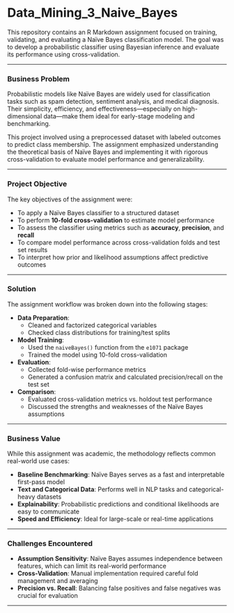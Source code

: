 # Data_Mining_3_Naive_Bayes

This repository contains an R Markdown assignment focused on training, validating, and evaluating a Naïve Bayes classification model. The goal was to develop a probabilistic classifier using Bayesian inference and evaluate its performance using cross-validation.

---

### Business Problem

Probabilistic models like Naïve Bayes are widely used for classification tasks such as spam detection, sentiment analysis, and medical diagnosis. Their simplicity, efficiency, and effectiveness—especially on high-dimensional data—make them ideal for early-stage modeling and benchmarking.

This project involved using a preprocessed dataset with labeled outcomes to predict class membership. The assignment emphasized understanding the theoretical basis of Naïve Bayes and implementing it with rigorous cross-validation to evaluate model performance and generalizability.

---

### Project Objective

The key objectives of the assignment were:

- To apply a Naïve Bayes classifier to a structured dataset
- To perform **10-fold cross-validation** to estimate model performance
- To assess the classifier using metrics such as **accuracy**, **precision**, and **recall**
- To compare model performance across cross-validation folds and test set results
- To interpret how prior and likelihood assumptions affect predictive outcomes

---

### Solution

The assignment workflow was broken down into the following stages:

- **Data Preparation**:
  - Cleaned and factorized categorical variables
  - Checked class distributions for training/test splits
- **Model Training**:
  - Used the `naiveBayes()` function from the `e1071` package
  - Trained the model using 10-fold cross-validation
- **Evaluation**:
  - Collected fold-wise performance metrics
  - Generated a confusion matrix and calculated precision/recall on the test set
- **Comparison**:
  - Evaluated cross-validation metrics vs. holdout test performance
  - Discussed the strengths and weaknesses of the Naïve Bayes assumptions

---

### Business Value

While this assignment was academic, the methodology reflects common real-world use cases:

- **Baseline Benchmarking**: Naïve Bayes serves as a fast and interpretable first-pass model
- **Text and Categorical Data**: Performs well in NLP tasks and categorical-heavy datasets
- **Explainability**: Probabilistic predictions and conditional likelihoods are easy to communicate
- **Speed and Efficiency**: Ideal for large-scale or real-time applications

---

### Challenges Encountered

- **Assumption Sensitivity**: Naïve Bayes assumes independence between features, which can limit its real-world performance
- **Cross-Validation**: Manual implementation required careful fold management and averaging
- **Precision vs. Recall**: Balancing false positives and false negatives was crucial for evaluation

---
